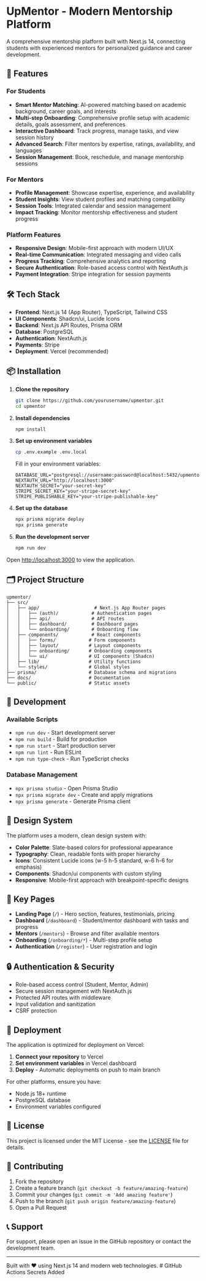 # UpMentor - Modern Mentorship Platform

A comprehensive mentorship platform built with Next.js 14, connecting students with experienced mentors for personalized guidance and career development.

## 🚀 Features

### For Students
- **Smart Mentor Matching**: AI-powered matching based on academic background, career goals, and interests
- **Multi-step Onboarding**: Comprehensive profile setup with academic details, goals assessment, and preferences
- **Interactive Dashboard**: Track progress, manage tasks, and view session history
- **Advanced Search**: Filter mentors by expertise, ratings, availability, and languages
- **Session Management**: Book, reschedule, and manage mentorship sessions

### For Mentors
- **Profile Management**: Showcase expertise, experience, and availability
- **Student Insights**: View student profiles and matching compatibility
- **Session Tools**: Integrated calendar and session management
- **Impact Tracking**: Monitor mentorship effectiveness and student progress

### Platform Features
- **Responsive Design**: Mobile-first approach with modern UI/UX
- **Real-time Communication**: Integrated messaging and video calls
- **Progress Tracking**: Comprehensive analytics and reporting
- **Secure Authentication**: Role-based access control with NextAuth.js
- **Payment Integration**: Stripe integration for session payments

## 🛠 Tech Stack

- **Frontend**: Next.js 14 (App Router), TypeScript, Tailwind CSS
- **UI Components**: Shadcn/ui, Lucide Icons
- **Backend**: Next.js API Routes, Prisma ORM
- **Database**: PostgreSQL
- **Authentication**: NextAuth.js
- **Payments**: Stripe
- **Deployment**: Vercel (recommended)

## 📦 Installation

1. **Clone the repository**
   ```bash
   git clone https://github.com/yourusername/upmentor.git
   cd upmentor
   ```

2. **Install dependencies**
   ```bash
   npm install
   ```

3. **Set up environment variables**
   ```bash
   cp .env.example .env.local
   ```
   
   Fill in your environment variables:
   ```env
   DATABASE_URL="postgresql://username:password@localhost:5432/upmentor"
   NEXTAUTH_URL="http://localhost:3000"
   NEXTAUTH_SECRET="your-secret-key"
   STRIPE_SECRET_KEY="your-stripe-secret-key"
   STRIPE_PUBLISHABLE_KEY="your-stripe-publishable-key"
   ```

4. **Set up the database**
   ```bash
   npx prisma migrate deploy
   npx prisma generate
   ```

5. **Run the development server**
   ```bash
   npm run dev
   ```

Open [http://localhost:3000](http://localhost:3000) to view the application.

## 🗂 Project Structure

```
upmentor/
├── src/
│   ├── app/                    # Next.js App Router pages
│   │   ├── (auth)/            # Authentication pages
│   │   ├── api/               # API routes
│   │   ├── dashboard/         # Dashboard pages
│   │   └── onboarding/        # Onboarding flow
│   ├── components/            # React components
│   │   ├── forms/            # Form components
│   │   ├── layout/           # Layout components
│   │   ├── onboarding/       # Onboarding components
│   │   └── ui/               # UI components (Shadcn)
│   ├── lib/                  # Utility functions
│   └── styles/               # Global styles
├── prisma/                   # Database schema and migrations
├── docs/                     # Documentation
└── public/                   # Static assets
```

## 🔧 Development

### Available Scripts

- `npm run dev` - Start development server
- `npm run build` - Build for production
- `npm run start` - Start production server
- `npm run lint` - Run ESLint
- `npm run type-check` - Run TypeScript checks

### Database Management

- `npx prisma studio` - Open Prisma Studio
- `npx prisma migrate dev` - Create and apply migrations
- `npx prisma generate` - Generate Prisma client

## 🎨 Design System

The platform uses a modern, clean design system with:

- **Color Palette**: Slate-based colors for professional appearance
- **Typography**: Clean, readable fonts with proper hierarchy
- **Icons**: Consistent Lucide icons (w-5 h-5 standard, w-6 h-6 for emphasis)
- **Components**: Shadcn/ui components with custom styling
- **Responsive**: Mobile-first approach with breakpoint-specific designs

## 📱 Key Pages

- **Landing Page** (`/`) - Hero section, features, testimonials, pricing
- **Dashboard** (`/dashboard`) - Student/mentor dashboard with tasks and progress
- **Mentors** (`/mentors`) - Browse and filter available mentors
- **Onboarding** (`/onboarding/*`) - Multi-step profile setup
- **Authentication** (`/register`) - User registration and login

## 🔒 Authentication & Security

- Role-based access control (Student, Mentor, Admin)
- Secure session management with NextAuth.js
- Protected API routes with middleware
- Input validation and sanitization
- CSRF protection

## 🚀 Deployment

The application is optimized for deployment on Vercel:

1. **Connect your repository** to Vercel
2. **Set environment variables** in Vercel dashboard
3. **Deploy** - Automatic deployments on push to main branch

For other platforms, ensure you have:
- Node.js 18+ runtime
- PostgreSQL database
- Environment variables configured

## 📄 License

This project is licensed under the MIT License - see the [LICENSE](LICENSE) file for details.

## 🤝 Contributing

1. Fork the repository
2. Create a feature branch (`git checkout -b feature/amazing-feature`)
3. Commit your changes (`git commit -m 'Add amazing feature'`)
4. Push to the branch (`git push origin feature/amazing-feature`)
5. Open a Pull Request

## 📞 Support

For support, please open an issue in the GitHub repository or contact the development team.

---

Built with ❤️ using Next.js 14 and modern web technologies. # GitHub Actions Secrets Added
